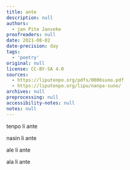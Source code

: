 ```yaml
---
title: ante
description: null
authors:
  - jan Pite Janseke
proofreaders: null
date: 2021-08-02
date-precision: day
tags:
  - 'poetry'
original: null
license: CC-BY-SA 4.0
sources:
  - https://liputenpo.org/pdfs/0006suno.pdf
  - https://liputenpo.org/lipu/nanpa-suno/
archives: null
preprocessing: null
accessibility-notes: null
notes: null
---
```


tenpo li ante

nasin li ante

ale li ante

ala li ante